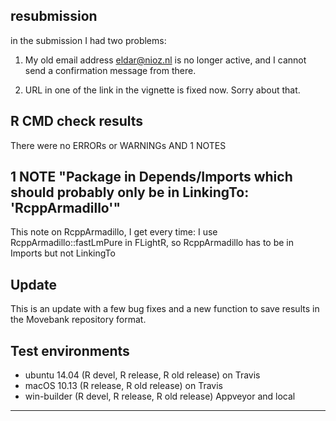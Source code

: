## resubmission
in the submission I had two problems:

1. My old email address eldar@nioz.nl is no longer active, and I cannot send a confirmation message from there.

2. URL in one of the link in the vignette is fixed now. Sorry about that.


## R CMD check results
There were no ERRORs or WARNINGs AND 1 NOTES

## 1 NOTE "Package in Depends/Imports which should probably only be in LinkingTo: 'RcppArmadillo'"
This note on RcppArmadillo, I get every time: I use RcppArmadillo::fastLmPure in FLightR, so RcppArmadillo has to be in Imports but not LinkingTo

## Update
This is an update with a few bug fixes and a new function to save results in the Movebank repository format. 

## Test environments
* ubuntu 14.04 (R devel, R release, R old release) on Travis
* macOS 10.13 (R release, R old release) on Travis
* win-builder (R devel, R release, R old release) Appveyor and local
---